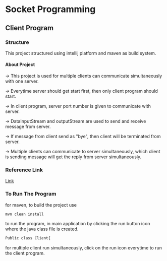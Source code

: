# Socket Programming

## Client Program

### Structure

This project structured using intellij platform and maven as build system.

#### About Project

-> This project is used for multiple clients can communicate simultaneously with one server.

-> Everytime server should get start first, then only client program should start.

-> In client program, server port number is given to communicate with server.

-> DataInputStream and outputStream are used to send and receive message from server.

-> If message from client send as "bye", then client will be terminated from server.

-> Multiple clients can communicate to server simultaneously, which client is sending message will get the reply from server simultaneously.

### Reference Link

[Link](http://net-informations.com/java/net/multithreaded.htm)

### To Run The Program
for maven, to build the project use
```
mvn clean install
```

to run the program, in main application by clicking the run button icon where the java class file is created.

```bash
Public class Client{
```
for multiple client run simultaneously, click on the run icon everytime to run the client program.








